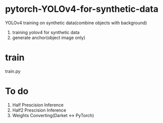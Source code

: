 # pytorch-YOLOv4-for-synthetic-data
YOLOv4 training on synthetic data(combine objects with background)

1. training yolov4 for synthetic data
2. generate anchor(object image only)

# train

train.py

# To do 

1. Half Prescision Inference
2. Half2 Prescision Inference
3. Weights Converting(Darket <-> PyTorch)
